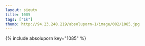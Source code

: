 ```yaml
--- 
layout: sieutv
title: 1085
tags: ["1k"]
thumb: http://94.23.248.219/absoluporn-1/image/002/1085.jpg
---
```

{% include absoluporn key="1085" %} 
